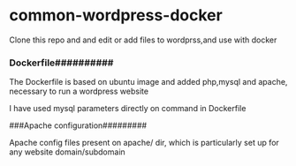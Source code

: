 # common-wordpress-docker
Clone this repo and and edit or add files to wordprss,and use with docker

### Dockerfile##########
The Dockerfile is based on ubuntu image and added php,mysql and apache, necessary to run a wordpress website

I have used mysql parameters directly on command in Dockerfile

###Apache configuration#########

Apache config files present on apache/ dir, which is particularly set up for any website domain/subdomain


